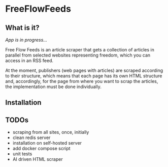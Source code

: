 # FreeFlowFeeds

## What is it?

*App is in progress...*

Free Flow Feeds is an article scraper that gets a collection of articles in parallel from selected websites
representing freedom, which you can access in an RSS feed.

At the moment, publishers (web pages with articles) are scraped according to their structure,
which means that each page has its own HTML structure and, accordingly, for the page from where
you want to scrap the articles, the implementation must be done individually.

## Installation

## TODOs 

- scraping from all sites, once, initially
- clean redis server
- installation on self-hosted server
- add docker compose script
- unit tests
- AI driven HTML scraper

